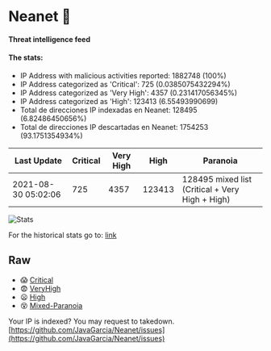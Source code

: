 # Neanet :hocho:
#### Threat intelligence feed
#### The stats:

- IP Address with malicious activities reported: 1882748 (100%)
- IP Address categorized as 'Critical':  725 (0.0385075432294%)
- IP Address categorized as 'Very High':  4357 (0.231417056345%)
- IP Address categorized as 'High':  123413 (6.55493990699)
- Total de direcciones IP indexadas en Neanet:  128495 (6.82486450656%)
- Total de direcciones IP descartadas en Neanet:  1754253 (93.1751354934%)

| Last Update | Critical | Very High | High | Paranoia |
| --- | --- | --- | --- | --- |
| 2021-08-30 05:02:06 | 725 | 4357 | 123413 | 128495 mixed list (Critical + Very High + High)|

![Stats](https://docs.google.com/spreadsheets/d/e/2PACX-1vSnaNMIXVabIpDJjufMlzH7poXnshF3mgd8Is1g9ytUEzVsP5my4Trn8f-xkoLLQ38xpL3HtmUexLo6/pubchart?oid=501124687&format=image)

For the historical stats go to: [link](/stats.csv)
## Raw
- :scream: [Critical](https://raw.githubusercontent.com/JavaGarcia/Neanet/master/blacklists/neanet_critical.txt)
- :fearful: [VeryHigh](https://raw.githubusercontent.com/JavaGarcia/Neanet/master/blacklists/neanet_veryHigh.txtt)
- :frowning: [High](https://raw.githubusercontent.com/JavaGarcia/Neanet/master/blacklists/neanet_high.txt)
- :dizzy_face: [Mixed-Paranoia](https://raw.githubusercontent.com/JavaGarcia/Neanet/master/blacklists/neanet_all.txt)


Your IP is indexed? You may request to takedown. [https://github.com/JavaGarcia/Neanet/issues](https://github.com/JavaGarcia/Neanet/issues)





























































































































































































































































































































































































































































































































































































































































































































































































































































































































































































































































































































































































































































































































































































































































































































































































































































































































































































































































































































































































































































































































































































































































































































































































































































































































































































































































































































































































































































































































































































































































































































































































































































































































































































































































































































































































































































































































































































































































































































































































































































































































































































































































































































































































































































































































































































































































































































































































































































































































































































































































































































































































































































































































































































































































































































































































































































































































































































































































































































































































































































































































































































































































































































































































































































































































































































































































































































































































































































































































































































































































































































































































































































































































































































































































































































































































































































































































































































































































































































































































































































































































































































































































































































































































































































































































































































